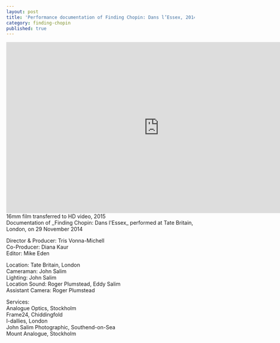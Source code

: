 ```yaml
---
layout: post
title: 'Performance documentation of Finding Chopin: Dans l’Essex, 2014'
category: finding-chopin
published: true
---
```


<iframe src="https://player.vimeo.com/video/187694255" width="815" height="458" frameborder="0" webkitallowfullscreen mozallowfullscreen allowfullscreen></iframe>
16mm film transferred to HD video, 2015<br/>
Documentation of _Finding Chopin: Dans l'Essex_ performed at Tate Britain, London, on 29 November 2014

Director & Producer: Tris Vonna-Michell<br/>
Co-Producer: Diana Kaur<br/>
Editor: Mike Eden

Location: Tate Britain, London<br/>
Cameraman: John Salim<br/>
Lighting: John Salim<br/>
Location Sound: Roger Plumstead, Eddy Salim<br/>
Assistant Camera: Roger Plumstead

Services:<br/>
Analogue Optics, Stockholm<br/>
Frame24, Chiddingfold<br/>
I-dallies, London<br/>
John Salim Photographic, Southend-on-Sea<br/>
Mount Analogue, Stockholm
